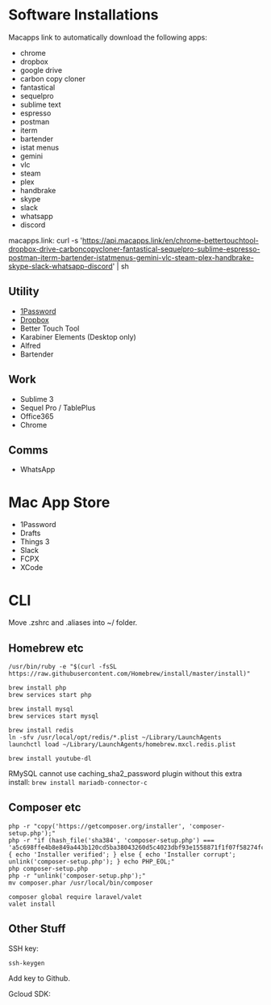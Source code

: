 # Software Installations
Macapps link to automatically download the following apps:
 - chrome
 - dropbox
 - google drive
 - carbon copy cloner
 - fantastical
 - sequelpro
 - sublime text
 - espresso
 - postman
 - iterm
 - bartender
 - istat menus
 - gemini
 - vlc
 - steam
 - plex
 - handbrake
 - skype
 - slack
 - whatsapp
 - discord

macapps.link: curl -s 'https://api.macapps.link/en/chrome-bettertouchtool-dropbox-drive-carboncopycloner-fantastical-sequelpro-sublime-espresso-postman-iterm-bartender-istatmenus-gemini-vlc-steam-plex-handbrake-skype-slack-whatsapp-discord' | sh


## Utility
- [1Password](https://1password.com/downloads/mac/)
- [Dropbox](https://www.dropbox.com/install)
- Better Touch Tool
- Karabiner Elements (Desktop only)
- Alfred
- Bartender


## Work
- Sublime 3
- Sequel Pro / TablePlus
- Office365
- Chrome

## Comms
- WhatsApp

# Mac App Store
- 1Password
- Drafts
- Things 3
- Slack
- FCPX
- XCode

# CLI
Move .zshrc and .aliases into ~/ folder.


## Homebrew etc
```
/usr/bin/ruby -e "$(curl -fsSL https://raw.githubusercontent.com/Homebrew/install/master/install)"

brew install php
brew services start php

brew install mysql
brew services start mysql

brew install redis
ln -sfv /usr/local/opt/redis/*.plist ~/Library/LaunchAgents
launchctl load ~/Library/LaunchAgents/homebrew.mxcl.redis.plist

brew install youtube-dl

```

RMySQL cannot use caching_sha2_password plugin without this extra install:
`brew install mariadb-connector-c`

## Composer etc

```
php -r "copy('https://getcomposer.org/installer', 'composer-setup.php');"
php -r "if (hash_file('sha384', 'composer-setup.php') === 'a5c698ffe4b8e849a443b120cd5ba38043260d5c4023dbf93e1558871f1f07f58274fc6f4c93bcfd858c6bd0775cd8d1') { echo 'Installer verified'; } else { echo 'Installer corrupt'; unlink('composer-setup.php'); } echo PHP_EOL;"
php composer-setup.php
php -r "unlink('composer-setup.php');"
mv composer.phar /usr/local/bin/composer

composer global require laravel/valet
valet install
```

## Other Stuff
SSH key:

`ssh-keygen`

Add key to Github.

Gcloud SDK:


